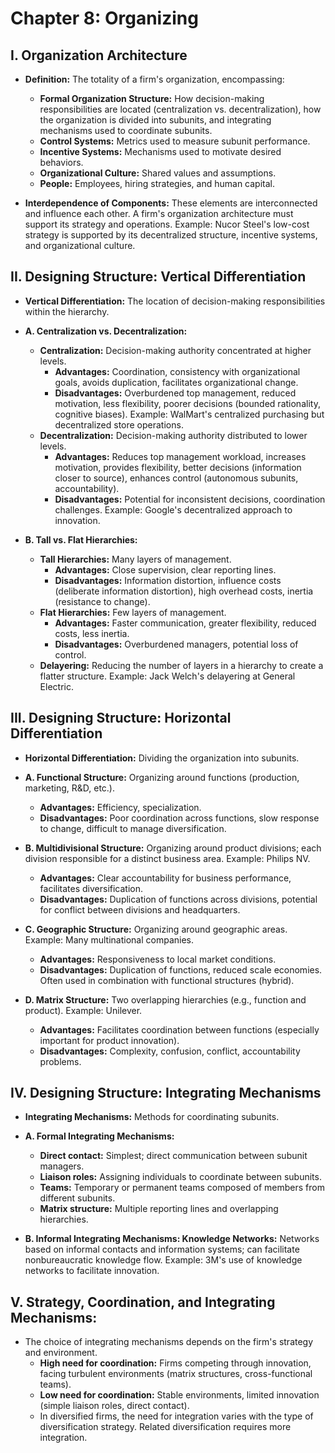 # Chapter 8: Organizing

## I. Organization Architecture

- **Definition:** The totality of a firm's organization, encompassing:

  - **Formal Organization Structure:** How decision-making responsibilities are
    located (centralization vs. decentralization), how the organization is divided into
    subunits, and integrating mechanisms used to coordinate subunits.
  - **Control Systems:** Metrics used to measure subunit performance.
  - **Incentive Systems:** Mechanisms used to motivate desired behaviors.
  - **Organizational Culture:** Shared values and assumptions.
  - **People:** Employees, hiring strategies, and human capital.

- **Interdependence of Components:** These elements are interconnected and influence
  each other. A firm's organization architecture must support its strategy and operations.
  Example: Nucor Steel's low-cost strategy is supported by its decentralized structure,
  incentive systems, and organizational culture.

## II. Designing Structure: Vertical Differentiation

- **Vertical Differentiation:** The location of decision-making responsibilities within the
  hierarchy.

- **A. Centralization vs. Decentralization:**

  - **Centralization:** Decision-making authority concentrated at higher levels.
    - **Advantages:** Coordination, consistency with organizational goals, avoids
      duplication, facilitates organizational change.
    - **Disadvantages:** Overburdened top management, reduced motivation, less
      flexibility, poorer decisions (bounded rationality, cognitive biases). Example: WalMart's centralized purchasing but decentralized store operations.
  - **Decentralization:** Decision-making authority distributed to lower levels.
    - **Advantages:** Reduces top management workload, increases motivation,
      provides flexibility, better decisions (information closer to source), enhances
      control (autonomous subunits, accountability).
    - **Disadvantages:** Potential for inconsistent decisions, coordination challenges. Example: Google's decentralized approach to innovation.

- **B. Tall vs. Flat Hierarchies:**
  - **Tall Hierarchies:** Many layers of management.
    - **Advantages:** Close supervision, clear reporting lines.
    - **Disadvantages:** Information distortion, influence costs (deliberate information
      distortion), high overhead costs, inertia (resistance to change).
  - **Flat Hierarchies:** Few layers of management.
    - **Advantages:** Faster communication, greater flexibility, reduced costs, less
      inertia.
    - **Disadvantages:** Overburdened managers, potential loss of control.
  - **Delayering:** Reducing the number of layers in a hierarchy to create a flatter
    structure. Example: Jack Welch's delayering at General Electric.

## III. Designing Structure: Horizontal Differentiation

- **Horizontal Differentiation:** Dividing the organization into subunits.

- **A. Functional Structure:** Organizing around functions (production, marketing, R&D,
  etc.).

  - **Advantages:** Efficiency, specialization.
  - **Disadvantages:** Poor coordination across functions, slow response to change,
    difficult to manage diversification.

- **B. Multidivisional Structure:** Organizing around product divisions; each division
  responsible for a distinct business area. Example: Philips NV.

  - **Advantages:** Clear accountability for business performance, facilitates
    diversification.
  - **Disadvantages:** Duplication of functions across divisions, potential for conflict
    between divisions and headquarters.

- **C. Geographic Structure:** Organizing around geographic areas. Example: Many
  multinational companies.

  - **Advantages:** Responsiveness to local market conditions.
  - **Disadvantages:** Duplication of functions, reduced scale economies. Often used in
    combination with functional structures (hybrid).

- **D. Matrix Structure:** Two overlapping hierarchies (e.g., function and product).
  Example: Unilever.
  - **Advantages:** Facilitates coordination between functions (especially important
    for product innovation).
  - **Disadvantages:** Complexity, confusion, conflict, accountability problems.

## IV. Designing Structure: Integrating Mechanisms

- **Integrating Mechanisms:** Methods for coordinating subunits.

- **A. Formal Integrating Mechanisms:**

  - **Direct contact:** Simplest; direct communication between subunit managers.
  - **Liaison roles:** Assigning individuals to coordinate between subunits.
  - **Teams:** Temporary or permanent teams composed of members from different
    subunits.
  - **Matrix structure:** Multiple reporting lines and overlapping hierarchies.

- **B. Informal Integrating Mechanisms: Knowledge Networks:** Networks based on
  informal contacts and information systems; can facilitate nonbureaucratic knowledge
  flow. Example: 3M's use of knowledge networks to facilitate innovation.

## V. Strategy, Coordination, and Integrating Mechanisms:

- The choice of integrating mechanisms depends on the firm's strategy and environment.
  - **High need for coordination:** Firms competing through innovation, facing
    turbulent environments (matrix structures, cross-functional teams).
  - **Low need for coordination:** Stable environments, limited innovation (simple
    liaison roles, direct contact).
  - In diversified firms, the need for integration varies with the type of diversification
    strategy. Related diversification requires more integration.

